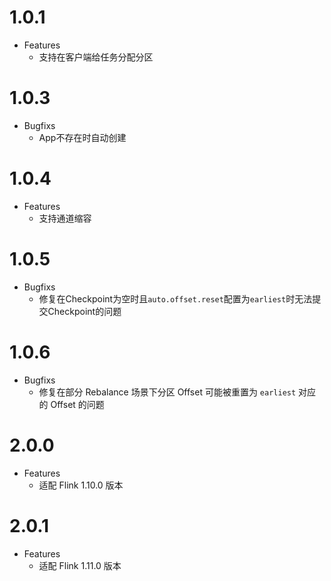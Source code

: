 # 1.0.1

- Features
  * 支持在客户端给任务分配分区
  
# 1.0.3
- Bugfixs
  * App不存在时自动创建
  
# 1.0.4
- Features
  * 支持通道缩容
  
# 1.0.5
- Bugfixs
  * 修复在Checkpoint为空时且`auto.offset.reset`配置为`earliest`时无法提交Checkpoint的问题

# 1.0.6
- Bugfixs
  * 修复在部分 Rebalance 场景下分区 Offset 可能被重置为 `earliest` 对应的 Offset 的问题

# 2.0.0
- Features
  * 适配 Flink 1.10.0 版本

# 2.0.1
- Features
  * 适配 Flink 1.11.0 版本
